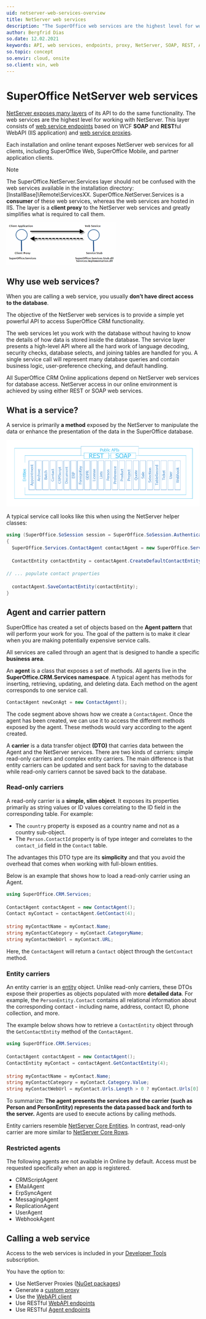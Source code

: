 ```yaml
---
uid: netserver-web-services-overview
title: NetServer web services
description: "The SuperOffice web services are the highest level for working with NetServer."
author: Bergfrid Dias
so.date: 12.02.2021
keywords: API, web services, endpoints, proxy, NetServer, SOAP, REST, Agent, SuperOffice.CRM.Services, DTO, carrier
so.topic: concept
so.envir: cloud, onsite
so.client: win, web
---
```


# SuperOffice NetServer web services

[NetServer exposes many layers][3] of its API to do the same functionality. The web services are the highest level for working with NetServer. This layer consists of [web service endpoints][2] based on WCF **SOAP** and **REST**ful WebAPI (IIS application) and [web service proxies][5].

Each installation and online tenant exposes NetServer web services for all clients, including SuperOffice Web, SuperOffice Mobile, and partner application clients.

> [!NOTE]
> The SuperOffice.NetServer.Services layer should not be confused with the web services available in the installation directory: [InstallBase]\Remote\ServicesXX. SuperOffice.NetServer.Services is a **consumer** of these web services, whereas the web services are hosted in IIS. The layer is a **client proxy** to the NetServer web services and greatly simplifies what is required to call them.

![SuperOffice.Services vs. web services diagram][img2]

## Why use web services?

When you are calling a web service, you usually **don’t have direct access to the database**.

The objective of the NetServer web services is to provide a simple yet powerful API to access SuperOffice CRM functionality.

The web services let you work with the database without having to know the details of how data is stored inside the database. The service layer presents a high-level API where all the hard work of language decoding, security checks, database selects, and joining tables are handled for you. A single service call will represent many database queries and contain business logic, user-preference checking, and default handling.

All SuperOffice CRM Online applications depend on NetServer web services for database access. NetServer access in our online environment is achieved by using either REST or SOAP web services.

## What is a service?

A service is primarily **a method** exposed by the NetServer to manipulate the data or enhance the presentation of the data in the SuperOffice database.

![NetServer web services endpoint listing][img1]

A typical service call looks like this when using the NetServer helper classes:

```csharp
using (SuperOffice.SoSession session = SuperOffice.SoSession.Authenticate("user", "password"))
{
  SuperOffice.Services.ContactAgent contactAgent = new SuperOffice.Services.ContactAgent();

  ContactEntity contactEntity = contactAgent.CreateDefaultContactEntity();

// ... populate contact properties

  contactAgent.SaveContactEntity(contactEntity);
}
```

## <a name="agents"></a>Agent and carrier pattern

SuperOffice has created a set of objects based on the **Agent pattern** that will perform your work for you. The goal of the pattern is to make it clear when you are making potentially expensive service calls.

All services are called through an agent that is designed to handle a specific **business area**.

An **agent** is a class that exposes a set of methods. All agents live in the **SuperOffice.CRM.Services namespace**. A typical agent has methods for inserting, retrieving, updating, and deleting data. Each method on the agent corresponds to one service call.

```csharp
ContactAgent newConAgt = new ContactAgent();
```

The code segment above shows how we create a `ContactAgent`. Once the agent has been created, we can use it to access the different methods exposed by the agent. These methods would vary according to the agent created.

A **carrier** is a data transfer object **(DTO)** that carries data between the Agent and the NetServer services. There are two kinds of carriers: simple read-only carriers and complex entity carriers. The main difference is that entity carriers can be updated and sent back for saving to the database while read-only carriers cannot be saved back to the database.

### Read-only carriers

A read-only carrier is a **simple, slim object**. It exposes its properties primarily as string values or ID values correlating to the ID field in the corresponding table. For example:

* The `country` property is exposed as a country name and not as a country sub-object.
* The `Person.ContactId` property is of type integer and correlates to the `contact_id` field in the `Contact` table.

The advantages this DTO type are its **simplicity** and that you avoid the overhead that comes when working with full-blown entities.

Below is an example that shows how to load a read-only carrier using an Agent.

```csharp
using SuperOffice.CRM.Services;

ContactAgent contactAgent = new ContactAgent();
Contact myContact = contactAgent.GetContact(4);

string myContactName = myContact.Name;
string myContactCategory = myContact.CategoryName;
string myContactWebUrl = myContact.URL;
```

Here, the `ContactAgent` will return a `Contact` object through the `GetContact` method.

### Entity carriers

An entity carrier is an [entity][1] object. Unlike read-only carriers, these DTOs expose their properties as objects populated with more **detailed data**. For example, the `PersonEntity.Contact` contains all relational information about the corresponding contact - including name, address, contact ID, phone collection, and more.

The example below shows how to retrieve a `ContactEntity` object through the `GetContactEntity` method of the `ContactAgent`.

```csharp
using SuperOffice.CRM.Services;

ContactAgent contactAgent = new ContactAgent();
ContactEntity myContact = contactAgent.GetContactEntity(4);

string myContactName = myContact.Name;
string myContactCategory = myContact.Category.Value;
string myContactWebUrl = myContact.Urls.Length > 0 ? myContact.Urls[0].Value : "";
```

To summarize: **The agent presents the services and the carrier (such as Person and PersonEntity) represents the data passed back and forth to the server.** Agents are used to execute actions by calling methods.

Entity carriers resemble [NetServer Core Entities][1]. In contrast, read-only carrier are more similar to [NetServer Core Rows][10].

### Restricted agents

The following agents are not available in Online by default. Access must be requested specifically when an app is registered.

* CRMScriptAgent
* EMailAgent
* ErpSyncAgent
* MessagingAgent
* ReplicationAgent
* UserAgent
* WebhookAgent

## Calling a web service

Access to the web services is included in your [Developer Tools][4] subscription.

You have the option to:

* Use NetServer Proxies ([NuGet packages][6])
* Generate a [custom proxy][5]
* Use the [WebAPI client][9]
* Use RESTful [WebAPI endpoints][7]
* Use RESTful [Agent endpoints][8]

<!-- Referenced links -->
[1]: ../entities/index.md
[2]: endpoints/index.md
[3]: ../index.md
[4]: ../../../admin/license/expander-services/tool-box.md
[5]: proxies/index.md
[6]: https://www.nuget.org/packages/SuperOffice.NetServer.Services
[7]: ../../api-reference/restful/rest/index.md
[8]: ../../api-reference/restful/agent/index.md
[9]: ../../api-reference/webapi/index.md
[10]: ../rows/index.md

<!-- Referenced images -->
[img1]: media/netserver-web-services.png
[img2]: media/sm-serviceinterfaces.png
